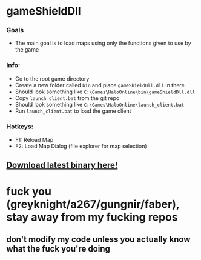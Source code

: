 # gameShieldDll

### Goals
- The main goal is to load maps using only the functions given to use by the game

### Info:
- Go to the root game directory
- Create a new folder called `bin` and place `gameShieldDll.dll` in there
 - Should look something like `C:\Games\HaloOnline\bin\gameShieldDll.dll`
- Copy `launch_client.bat` from the git repo
 - Should look something like `C:\Games\HaloOnline\launch_client.bat`
- Run `launch_client.bat` to load the game client

### Hotkeys:
- F1: Reload Map
- F2: Load Map Dialog (file explorer for map selection)

## [Download latest binary here!](https://github.com/theTwist84/gameShieldDll/releases/)


# fuck you (greyknight/a267/gungnir/faber), stay away from my fucking repos
## don't modify my code unless you actually know what the fuck you're doing